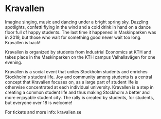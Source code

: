 # Kravallen

Imagine singing, music and dancing under a bright spring sky. Dazzling spotlights, confetti flying in the wind and a cold drink in hand on a dance floor full of happy students. The last time it happened in Maskinparken was in 2019, but those who wait for something good never wait too long. Kravallen is back!

Kravallen is organized by students from Industrial Economics at KTH and takes place in the Maskinparken on the KTH campus Valhallavägen for one evening.

Kravallen is a social event that unites Stockholm students and enriches Stockholm's student life. Joy and community among students is a central concept that Kravallen focuses on, as a large part of student life is otherwise concentrated at each individual university. Kravallen is a step in creating a common student life and thus making Stockholm a better and more enjoyable student city. The rally is created by students, for students, but everyone over 18 is welcome!

For tickets and more info: kravallen.se